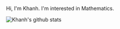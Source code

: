 Hi, I'm Khanh. I'm interested in Mathematics.<br>

![Khanh's github stats](https://github-readme-stats-git-masterrstaa-rickstaa.vercel.app/api?username=duongngockhanh&show_icons=false&theme=swift)
